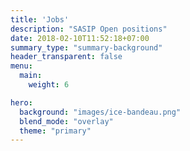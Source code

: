 ```yaml
---
title: 'Jobs'
description: "SASIP Open positions"
date: 2018-02-10T11:52:18+07:00
summary_type: "summary-background"
header_transparent: false
menu:
  main:
    weight: 6

hero:
  background: "images/ice-bandeau.png"
  blend_mode: "overlay"
  theme: "primary"
---
```

